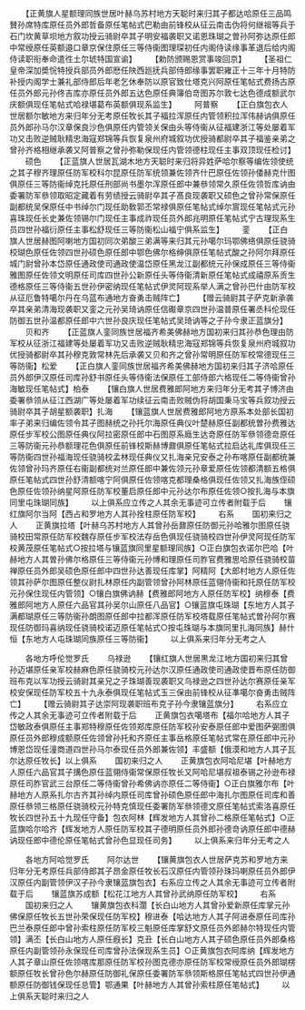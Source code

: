 <!-- { "loadSidebar": true } -->
　　【正黄旗人星额理同族世居叶赫乌苏村地方天聪时来归其子都达哈原任三品鸣賛孙席特库原任员外郎哲备原任笔帖式巴勒由前锋校从征云南击伪将何继祖等兵于石门坎黄草坝地方叙功授云骑尉卒其子明安福袭职又诺恩珠瑚之曽孙阿弥达原任郎中常绶原任英额邉口章京保住原任三等侍衞图理琛初任内阁侍读缘事革退后给内阁侍读职衔奉命遣徃土尔琥特国宣谕】
　　【勅防颁赐恩赏事竣回京】
　　【圣祖仁皇帝深加奬恱特授兵部员外郎厯任陜西廵抚兵部侍郎缘事罢职雍正十三年十月特防补授内阁学士兼礼部侍郎后年老乞休奉防以原官致仕塔克兴阿原任笔帖式费扬古原任员外郎元孙佟吉库亦原任员外郎五达色原任典簿伯竒图苏尔敦七达色德成额武尔庆额俱现任笔帖式哈禄堪葛布英额俱现系监生】
　　阿普察
　　【正白旗包衣人世居额尔敏地方来归年分无考原任牧长其子福拉浑原任内管领积拉浑伟赫讷俱原任员外郎孙马尔汉章保良沙色俱原任内管领关保由头等侍衞从征福建浙江等处屡着军功又击败逆贼耿精忠海寇郑锦等兵恢复泉州府城叙功优授骑都尉卒其子福鉴亲弟之曾孙齐格相继承袭又阿普察之曾孙弥勒保现任内管领德柱现任主事双顶现任检讨】
　　硕色
　　【正蓝旗人世居瓦湖木地方天聪时来归将异姓萨哈尔察等编佐领使统之其子穆齐理原任防军校科尔昆原任防军统领兼佐领齐什巴原任佐领孙倭赫克什图俱原任三等防衞绰克托原任刑部尚书墨尔浑原任郎中兼叅领常久原任佐领哲库讷由委署防军叅领取昭定藏着有劳绩授云骑尉卒其子髙良现袭职又硕色之曾孙常保原任副都统吴保原任中书绰尔门现任助敎郭丕常禄俱原任笔帖式绰尔賔现任笔帖式元孙喜珠现任长史兼佐领锡尔门现任主事成祚现任员外郎兆明原任笔帖式宁古理现系生员四世孙福衍原任主事松舒现任三等防衞松山福宁俱系监生】
　　銮
　　【正白旗人世居赫图阿喇地方国初同次弟酸三弟满等来归其元孙噶尔玛鄂佛络俱原任骁骑校瑚色原任佐领四世孙硕色原任郎中鄂色佛尔格绅俱原任笔帖式酸之孙阿尔拜原任城门尉曾孙本岱原任通政使司通政使温岱原任黑龙江副都统元孙保成原任三等侍衞雅图原任佐领文明原任司库四世孙公新原任头等侍衞清新原任笔帖式成禧原系贡生德格原任三等侍衞五世孙伊密纳现任笔帖式伊灵阿现系举人满之曾孙巴什由防军校从征厄鲁特噶尔丹在乌蓝布通地方奋勇击贼阵亡】
　　【赠云骑尉其子萨克新承袭卒其亲弟清海现袭职又銮之元孙吴琦讷原任信礟章京四世孙温普原任署丞科伦现任防御五世孙温都原任郎中六世孙良庆现任笔帖式吴琦讷等之子孙今隶正蓝旗分】
　　贝和齐
　　【正蓝旗人銮同族世居福齐希美佛赫地方国初来归其孙恭色理由防军校从征浙江福建等处屡着军功又击败逆贼耿精忠海寇郑锦等兵恢复泉州府城叙功优授骑都尉卒其孙穆克敦常林先后承袭又贝和齐之曾孙常明原任防军校常德现任三等防衞】松爱
　　【正白旗人銮同族世居福齐希美佛赫地方国初来归其子济哈原任员外郎伊汉原任司库孙舒书原任头等侍衞法保原任工部侍郎六格现任二等侍衞曾孙海敏现任笔帖式】柏泰
　　【镶白旗人世居费雅郎阿地方来归年分无考其子博济由委署叅领从征江西湖广等处屡着军功续征云南击败贼伪将胡国秉马宝等兵叙功授云骑尉卒其子胡星额袭职】扎海
　　【镶蓝旗人世居费雅郎阿地方原系本处部长国初率子弟来归编佐领令其子图赫统之孙托尔海原任典仪叶楚赫原任副都统曽孙费雅达原任步军校公图原任典仪阿拉密原任郎中石图原系廕生达竒原任防军叅领德竒原任三等防衞元孙恭额理花色俱原任前锋校斯赫博鼐俱原任笔帖式拉启达礼库俱现任三等防衞四世孙福海现任骁骑校孟林现任典仪又扎海亲兄安泰之孙布喀原任副都统兼佐领曾孙玛齐原任右衞副都统对兰原任郎中兼佐领元孙章爱原任佐领都清额五格俱原任笔帖式四世孙舒清额喀宁阿俱原任佐领喀克都理桑格俱现任佐领又扎海族侄硕色原任佐领孙纳星阿原任防军校董启原任郎中元孙达尔布原任佐领○按扎海与本旗同里屯珠瑚同族】
　　以上俱系应立传之人其余无事迹可立传者附载于后
　　镶红旗阿尔当阿【西占和罗地方人其孙拴柱原任防军校】
　　右系
　　国初来归之人
　　正黄旗拉塔【叶赫乌苏村地方人其曾孙岳鼐原任防御元孙哈雅尔图原任骁骑校田常原任防军校魏存原任步军校法存岳色俱现任骁骑校四世孙伊灵阿现任防军校黄茂原任笔帖式○按拉塔与镶蓝旗同里星额理同族】○正白旗包衣诺尔巴哈【叶赫地方人其曽孙佛尔格原任三等侍衞元孙博和理原任司胙官费雅思哈原任骁骑校苗禅原任员外郎吴硕色原任郎中四世孙达善现任库掌】阿精阿【大郎村地方人原任佐领其孙萨尔图原任整仪尉扎林原任内副管领曾孙阿林原任蓝翎侍衞和托原任防军校元孙保住现任内管领】○镶白旗佛讷赫【费雅郎阿地方人原任防军校】纳穆泰【费雅郎阿地方人原任六品官其孙吴尔山原任八品官】○镶蓝旗屯珠瑚【东地方人其子满都瑚原任三等防衞孙朗图原任郎中拉都浑原任防军校塔载原任笔帖式曽孙阿尔赛现任防御玛喜纳现任骁骑校诺迈原任笔帖式○按屯珠瑚与本旗同里扎海同族】赫什恒【东地方人屯珠瑚同族原任三等防衞】
　　以上俱系来归年分无考之人







　　各地方呼伦觉罗氏
　　乌禄逊
　　【镶红旗人世居黒龙江地方国初来归其曾孙迈堪原任亲军校赫麻色原任骁骑校元孙达尔汉原任通政使司通政使晋布原任防御班布克以军功授云骑尉其亲兄之子珠瑚善现袭职又乌禄逊之四世孙达尔赛原任亲军校安保现任防军校五十九永泰俱现任笔帖式玉三保由前锋校从征凖噶尔奋勇击贼阵亡】
　　【赠云骑尉其子达崇阿现袭职班布克子孙今隶镶蓝旗分】
　　右系应立传之人其余无事迹可立传者附载于后
　　正黄旗包衣噶塔布【福尔哈地方人其子岱敏政泰俱原任主事郑特穆原任佐领郑库原任防军校孙安泰原任郎中爱图萨弼图俱原任员外郎穆成额原任佐领曾孙托和齐原任主事岳格原任笔帖式常在原任郎中元孙博恩岱现任潼商道四世孙马尔泰现任员外郎兼佐领】丰盛额【俄漠和地方人其子瓦尔达原任牧长】以上俱系
　　国初来归之人
　　正黄旗包衣阿哈尼堪【叶赫地方人原任六品官其子搆色原任蓝翎侍衞常保原任牧长又阿哈尼堪叔祖泰锡之孙逊布禄原任司胙官武三台原任二等侍衞曾孙希佛讷亦原任二等侍衞】○正白旗雅尔布【叶赫地方人原系扎尔古齐其孙绰内原任司库曾孙硕色原任郎中海扎尔图原任司库和善原任叅领三格原任骁骑校元孙特克慎现任委署防军叅领德文原任笔帖式索洛喜原任牧长四世孙五十九现任守备】包衣阿林【辉发地方人其曾孙二格原任笔帖式】○正蓝旗哈尔哈齐【辉发地方人原任防军校其子德明原任员外郎孙德竒讷原任郎中德赫讷现任郎中德伦原任笔帖式曾孙色显现任司务】
　　以上俱系来归年分无考之人








　　各地方阿哈觉罗氏
　　阿尔达世
　　【镶黄旗包衣人世居萨克苏和罗地方来归年分无考原任兵部侍郎其子昂金原任牧长石汉原任内管领孙珠玛喇原任员外郎伊汉原任内副管领伊汉子孙今隶镶蓝旗包衣】右系应立传之人其余无事迹可立传者附载于后
　　镶蓝旗苏成额【松花江地方人其曾孙武纳原任防军校】
　　右系
　　国初来归之人
　　镶黄旗包衣科濶【长白山地方人其曾孙爱新原任库掌元孙佛保原任牧长五世孙荣保现任防军校】穆进泰【哈达地方人其子阿进泰原任司库孙巴兰泰原任郎中曾孙索柱原任防军校三魁原任库掌舒文原任员外郎赫尔特现任内管领】满丕【长白山地方人原任廐长】克丑【长白山地方人其子硕色原任员外郎桑格原任内副管领孙永保现任司库曾孙法保现系生员】○正黄旗包衣阿库纳【辉发地方人其子章山原任佐领喀库那原任防军校孙图克德亦原任防军校常绶原任员外郎瑚楞额原任牧长曾孙色尔赫原任防御礼保原任委署防军叅领斯格原任笔帖式四世孙伊通额原任防御钱保现任总管】鄂通果【叶赫地方人其曾孙索柱原任笔帖式】
　　以上俱系天聪时来归之人
